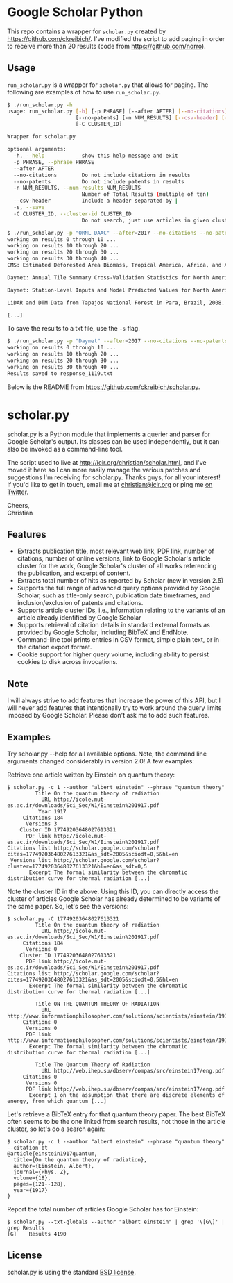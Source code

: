 # Google Scholar Python
This repo contains a wrapper for `scholar.py` created by https://github.com/ckreibich/. I've modified
the script to add paging in order to receive more than 20 results (code from https://github.com/norro).

## Usage
`run_scholar.py` is a wrapper for `scholar.py` that allows for paging. The following are examples of how to use `run_scholar.py`.

```bash
$ ./run_scholar.py -h
usage: run_scholar.py [-h] [-p PHRASE] [--after AFTER] [--no-citations]
                      [--no-patents] [-n NUM_RESULTS] [--csv-header] [-s]
                      [-C CLUSTER_ID]

Wrapper for scholar.py

optional arguments:
  -h, --help            show this help message and exit
  -p PHRASE, --phrase PHRASE
  --after AFTER
  --no-citations        Do not include citations in results
  --no-patents          Do not include patents in results
  -n NUM_RESULTS, --num-results NUM_RESULTS
                        Number of Total Results (multiple of ten)
  --csv-header          Include a header separated by |
  -s, --save
  -C CLUSTER_ID, --cluster-id CLUSTER_ID
                        Do not search, just use articles in given cluster ID
```


```bash
$ ./run_scholar.py -p "ORNL DAAC" --after=2017 --no-citations --no-patents -n 40
working on results 0 through 10 ...
working on results 10 through 20 ...
working on results 20 through 30 ...
working on results 30 through 40 ...
CMS: Estimated Deforested Area Biomass, Tropical America, Africa, and Asia, 2000. ORNL DAAC, Oak Ridge, Tennessee, USA|http://scholar.google.com/https://daac.ornl.gov/CMS/guides/CMS_Pantropical_Forest_Biomass.html|2018|0|2|None|None|None|http://scholar.google.com/scholar?cluster=13908692318721584524&hl=en&as_sdt=0,5&as_ylo=2017|None|Summary This data set provides estimates of pre-deforestation aboveground live woody biomass (AGLB) at 30-m resolution for deforested areas of tropical America, tropical Africa, and tropical Asia for the year 2000. The biomass estimates are only for areas where

Daymet: Annual Tile Summary Cross-Validation Statistics for North America, Version 3. ORNL DAAC, Oak Ridge, Tennessee, USA|http://daac.ornl.gov/DAYMET/guides/Daymet_V3_CrossVal.html|2017|1|2|8753683732357520940|None|http://scholar.google.com/scholar?cites=8753683732357520940&as_sdt=2005&sciodt=0,5&hl=en|http://scholar.google.com/scholar?cluster=8753683732357520940&hl=en&as_sdt=0,5&as_ylo=2017|None|Summary This data set provides annual summary cross-validation statistics for minimum temperature (tmin), maximum temperature (tmax), and daily total precipitation (prcp) of" Daymet: Daily Surface Weather Data on a 1-km Grid for North America, Version 3"(Thornton

Daymet: Station-Level Inputs and Model Predicted Values for North America, Version 3. ORNL DAAC, Oak Ridge, Tennessee, USA|http://scholar.google.com/https://daac.ornl.gov/DAYMET/guides/Daymet_V3_Stn_Level_CrossVal.html|2017|0|2|None|None|None|http://scholar.google.com/scholar?cluster=7010885143084275418&hl=en&as_sdt=0,5&as_ylo=2017|None|Summary This data set reports the station-level daily weather observation data and the corresponding Daymet model predicted data for three Daymet model parameters: minimum temperature (tmin), maximum temperature (tmax), and daily total precipitation (prcp). Each

LiDAR and DTM Data from Tapajos National Forest in Para, Brazil, 2008. ORNL DAAC, Oak Ridge, Tennessee, USA|http://scholar.google.com/https://daac.ornl.gov/VEGETATION/guides/Forested_Areas_Para_Brazil.html|2017|0|2|None|None|None|http://scholar.google.com/scholar?cluster=14833637907006139112&hl=en&as_sdt=0,5&as_ylo=2017|None|Summary This data set provides LiDAR point clouds and digital terrain models (DTM) from surveys over the Tapajos National Forest in Belterra municipality, Para, Brazil during late June and early July 2008. The surveys encompass the K67 and K83 eddy flux towers and a

[...]
```

To save the results to a txt file, use the `-s` flag.

```bash
$ ./run_scholar.py -p "Daymet" --after=2017 --no-citations --no-patents -n 40 -s
working on results 0 through 10 ...
working on results 10 through 20 ...
working on results 20 through 30 ...
working on results 30 through 40 ...
Results saved to response_1119.txt
```

Below is the README from https://github.com/ckreibich/scholar.py.


scholar.py
==========

scholar.py is a Python module that implements a querier and parser for Google Scholar's output. Its classes can be used independently, but it can also be invoked as a command-line tool.

The script used to live at http://icir.org/christian/scholar.html, and I've moved it here so I can more easily manage the various patches and suggestions I'm receiving for scholar.py. Thanks guys, for all your interest! If you'd like to get in touch, email me at christian@icir.org or ping me [on Twitter](http://twitter.com/ckreibich).

Cheers,<br>
Christian

Features
--------

* Extracts publication title, most relevant web link, PDF link, number of citations, number of online versions, link to Google Scholar's article cluster for the work, Google Scholar's cluster of all works referencing the publication, and excerpt of content.
* Extracts total number of hits as reported by Scholar (new in version 2.5)
* Supports the full range of advanced query options provided by Google Scholar, such as title-only search, publication date timeframes, and inclusion/exclusion of patents and citations.
* Supports article cluster IDs, i.e., information relating to the variants of an article already identified by Google Scholar
* Supports retrieval of citation details in standard external formats as provided by Google Scholar, including BibTeX and EndNote.
* Command-line tool prints entries in CSV format, simple plain text, or in the citation export format.
* Cookie support for higher query volume, including ability to persist cookies to disk across invocations.

Note
----

I will always strive to add features that increase the power of this
API, but I will never add features that intentionally try to work
around the query limits imposed by Google Scholar. Please don't ask me
to add such features.

Examples
--------

Try scholar.py --help for all available options. Note, the command line arguments changed considerably in version 2.0! A few examples:

Retrieve one article written by Einstein on quantum theory:

    $ scholar.py -c 1 --author "albert einstein" --phrase "quantum theory"
             Title On the quantum theory of radiation
               URL http://icole.mut-es.ac.ir/downloads/Sci_Sec/W1/Einstein%201917.pdf
              Year 1917
         Citations 184
          Versions 3
        Cluster ID 17749203648027613321
          PDF link http://icole.mut-es.ac.ir/downloads/Sci_Sec/W1/Einstein%201917.pdf
    Citations list http://scholar.google.com/scholar?cites=17749203648027613321&as_sdt=2005&sciodt=0,5&hl=en
     Versions list http://scholar.google.com/scholar?cluster=17749203648027613321&hl=en&as_sdt=0,5
           Excerpt The formal similarity between the chromatic distribution curve for thermal radiation [...]


Note the cluster ID in the above. Using this ID, you can directly access the cluster of articles Google Scholar has already determined to be variants of the same paper. So, let's see the versions:

    $ scholar.py -C 17749203648027613321
             Title On the quantum theory of radiation
               URL http://icole.mut-es.ac.ir/downloads/Sci_Sec/W1/Einstein%201917.pdf
         Citations 184
          Versions 0
        Cluster ID 17749203648027613321
          PDF link http://icole.mut-es.ac.ir/downloads/Sci_Sec/W1/Einstein%201917.pdf
    Citations list http://scholar.google.com/scholar?cites=17749203648027613321&as_sdt=2005&sciodt=0,5&hl=en
           Excerpt The formal similarity between the chromatic distribution curve for thermal radiation [...]

             Title ON THE QUANTUM THEORY OF RADIATION
               URL http://www.informationphilosopher.com/solutions/scientists/einstein/1917_Radiation.pdf
         Citations 0
          Versions 0
          PDF link http://www.informationphilosopher.com/solutions/scientists/einstein/1917_Radiation.pdf
           Excerpt The formal similarity between the chromatic distribution curve for thermal radiation [...]

             Title The Quantum Theory of Radiation
               URL http://web.ihep.su/dbserv/compas/src/einstein17/eng.pdf
         Citations 0
          Versions 0
          PDF link http://web.ihep.su/dbserv/compas/src/einstein17/eng.pdf
           Excerpt 1 on the assumption that there are discrete elements of energy, from which quantum [...]


Let's retrieve a BibTeX entry for that quantum theory paper. The best BibTeX often seems to be the one linked from search results, not those in the article cluster, so let's do a search again:

    $ scholar.py -c 1 --author "albert einstein" --phrase "quantum theory" --citation bt
    @article{einstein1917quantum,
      title={On the quantum theory of radiation},
      author={Einstein, Albert},
      journal={Phys. Z},
      volume={18},
      pages={121--128},
      year={1917}
    }

Report the total number of articles Google Scholar has for Einstein:

    $ scholar.py --txt-globals --author "albert einstein" | grep '\[G\]' | grep Results
    [G]    Results 4190


License
-------

scholar.py is using the standard [BSD license](http://opensource.org/licenses/BSD-2-Clause).

